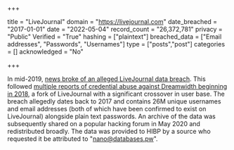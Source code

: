 +++

title = "LiveJournal"
domain = "https://livejournal.com"
date_breached = "2017-01-01"
date = "2022-05-04"
record_count = "26,372,781"
privacy = "Public"
Verified = "True"
hashing = ["plaintext"]
breached_data = ["Email addresses", "Passwords", "Usernames"]
type = ["posts","post"]
categories = []
acknowledged = "No"


+++


In mid-2019, <a href="https://news.ycombinator.com/item?id=20426997&fbclid=IwAR22KoBod2B44XzYbPziwh1RoT_M8ll3Uf8Ods7TpF8mPdSGo3PKYQEx9_k" target="_blank" rel="noopener">news broke of an alleged LiveJournal data breach</a>. This followed <a href="https://twitter.com/rahaeli/status/1265316773508927488" target="_blank" rel="noopener">multiple reports of credential abuse against Dreamwidth beginning in 2018</a>, a fork of LiveJournal with a significant crossover in user base. The breach allegedly dates back to 2017 and contains 26M unique usernames and email addresses (both of which have been confirmed to exist on LiveJournal) alongside plain text passwords. An archive of the data was subsequently shared on a popular hacking forum in May 2020 and redistributed broadly. The data was provided to HIBP by a source who requested it be attributed to &quot;nano@databases.pw&quot;.

